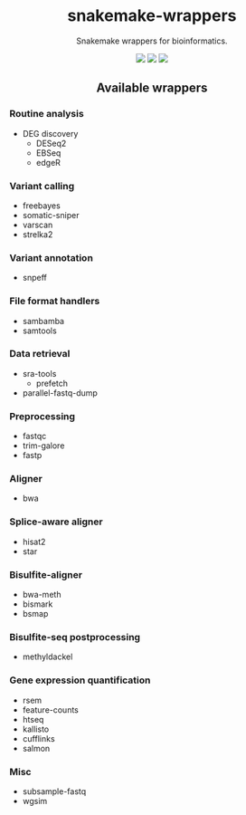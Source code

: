 <h1 align="center">snakemake-wrappers</h1>
<p align="center">Snakemake wrappers for bioinformatics.</p>
<p align="center">
  <a href="https://snakemake.bitbucket.io"><img src="https://img.shields.io/badge/snakemake-≥5.2.2-brightgreen.svg?style=flat-square" /></a>
  <a href="https://circleci.com/gh/dohlee/snakemake-wrappers"><img src="https://circleci.com/gh/dohlee/snakemake-wrappers.svg?style=svg" /></a>
  <a href="https://www.codacy.com/app/apap950419/snakemake-wrappers?utm_source=github.com&amp;utm_medium=referral&amp;utm_content=dohlee/snakemake-wrappers&amp;utm_campaign=Badge_Grade"><img src="https://api.codacy.com/project/badge/Grade/a09065e963d9486dbeafecf7dbe44da0" /></a>
</p>

<h2 align="center">Available wrappers</h2>

### Routine analysis
- DEG discovery
  - DESeq2
  - EBSeq
  - edgeR

### Variant calling
- freebayes
- somatic-sniper
- varscan
- strelka2

### Variant annotation
- snpeff

### File format handlers
- sambamba
- samtools

### Data retrieval
- sra-tools
  - prefetch
- parallel-fastq-dump

### Preprocessing
- fastqc
- trim-galore
- fastp

### Aligner
- bwa

### Splice-aware aligner
- hisat2
- star

### Bisulfite-aligner
- bwa-meth
- bismark
- bsmap

### Bisulfite-seq postprocessing
- methyldackel

### Gene expression quantification
- rsem
- feature-counts
- htseq
- kallisto
- cufflinks
- salmon

### Misc
- subsample-fastq
- wgsim
